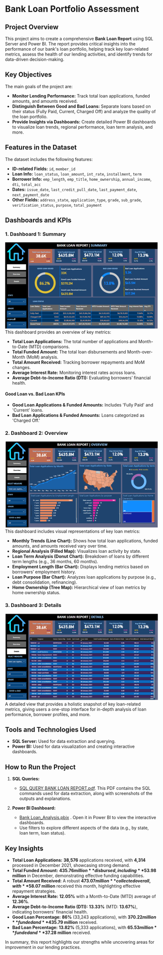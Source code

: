 # Bank Loan Portfolio Assessment

## Project Overview

This project aims to create a comprehensive **Bank Loan Report** using SQL Server and Power BI. The report provides critical insights into the performance of our bank's loan portfolio, helping track key loan-related metrics, assess the health of our lending activities, and identify trends for data-driven decision-making.

## Key Objectives

The main goals of the project are:

*   **Monitor Lending Performance:** Track total loan applications, funded amounts, and amounts received.
*   **Distinguish Between Good and Bad Loans:** Separate loans based on their status (Fully Paid, Current, Charged Off) and analyze the quality of the loan portfolio.
*   **Provide Insights via Dashboards:** Create detailed Power BI dashboards to visualize loan trends, regional performance, loan term analysis, and more.

## Features in the Dataset

The dataset includes the following features:

*   **ID-related Fields:** `id`, `member_id`
*   **Loan Info:** `loan_status`, `loan_amount`, `int_rate`, `installment`, `term`
*   **Borrower Info:** `emp_length`, `emp_title`, `home_ownership`, `annual_income`, `dti`, `total_acc`
*   **Dates:** `issue_date`, `last_credit_pull_date`, `last_payment_date`, `next_payment_date`
*   **Other Fields:** `address_state`, `application_type`, `grade`, `sub_grade`, `verification_status`, `purpose`, `total_payment`

## Dashboards and KPIs

### 1. Dashboard 1: Summary
![Dashboard 1 Summary](https://github.com/hussain-data-analyst/DataAnalystPortfolioProjects/blob/main/Proj%232%20-%20Bank%20Loan%20Portfolio%20Assessment/Images/Dashboard%20Summary.png)
This dashboard provides an overview of key metrics:

*   **Total Loan Applications:** The total number of applications and Month-to-Date (MTD) comparisons.
*   **Total Funded Amount:** The total loan disbursements and Month-over-Month (MoM) analysis.
*   **Total Amount Received:** Tracking borrower repayments and MoM changes.
*   **Average Interest Rate:** Monitoring interest rates across loans.
*   **Average Debt-to-Income Ratio (DTI):** Evaluating borrowers’ financial health.

#### Good Loan vs. Bad Loan KPIs

*   **Good Loan Applications & Funded Amounts:** Includes 'Fully Paid' and 'Current' loans.
*   **Bad Loan Applications & Funded Amounts:** Loans categorized as 'Charged Off.'

### 2. Dashboard 2: Overview

![Dashboard 2 Overview](https://github.com/hussain-data-analyst/DataAnalystPortfolioProjects/blob/main/Proj%232%20-%20Bank%20Loan%20Portfolio%20Assessment/Images/Dashboard%20Overview.png)
This dashboard includes visual representations of key loan metrics:

*   **Monthly Trends (Line Chart):** Shows how total loan applications, funded amounts, and amounts received vary over time.
*   **Regional Analysis (Filled Map):** Visualizes loan activity by state.
*   **Loan Term Analysis (Donut Chart):** Breakdown of loans by different term lengths (e.g., 36 months, 60 months).
*   **Employment Length (Bar Chart):** Displays lending metrics based on borrowers’ employment history.
*   **Loan Purpose (Bar Chart):** Analyzes loan applications by purpose (e.g., debt consolidation, refinancing).
*   **Home Ownership (Tree Map):** Hierarchical view of loan metrics by home ownership status.

### 3. Dashboard 3: Details

![Dashboard 3 Details](https://github.com/hussain-data-analyst/DataAnalystPortfolioProjects/blob/main/Proj%232%20-%20Bank%20Loan%20Portfolio%20Assessment/Images/Dashboard%20Details.png)
A detailed view that provides a holistic snapshot of key loan-related metrics, giving users a one-stop interface for in-depth analysis of loan performance, borrower profiles, and more.

## Tools and Technologies Used

*   **SQL Server:** Used for data extraction and querying.
*   **Power BI:** Used for data visualization and creating interactive dashboards.

## How to Run the Project

1. **SQL Queries:**
    * [SQL QUERY BANK LOAN REPORT.pdf](https://github.com/hussain-data-analyst/DataAnalystPortfolioProjects/blob/main/Proj%232%20-%20Bank%20Loan%20Portfolio%20Assessment/SQL%20QUERY%20BANK%20LOAN%20REPORT.pdf). This PDF contains the SQL commands used for data extraction, along with screenshots of the outputs and explanations.

2. **Power BI Dashboard:**
    * [Bank Loan_Analysis.pbix](https://github.com/hussain-data-analyst/DataAnalystPortfolioProjects/blob/main/Proj%232%20-%20Bank%20Loan%20Portfolio%20Assessment/Bank%20Loan%20Analysis.pbix) . Open it in Power BI to view the interactive dashboards.
    * Use filters to explore different aspects of the data (e.g., by state, loan term, loan status).

## Key Insights

*   **Total Loan Applications:** **38,576** applications received, with **4,314** processed in December 2021, showcasing strong demand.
*   **Total Funded Amount:** **$435.76 million** disbursed, including **$53.98 million** in December, demonstrating effective funding capabilities.
*   **Total Amount Received:** A robust **$473.07 million** collected overall, with **$58.07 million** received this month, highlighting effective repayment strategies.
*   **Average Interest Rate:** **12.05%** with a Month-to-Date (MTD) average of **12.36%**.
*   **Average Debt-to-Income Ratio (DTI):** **13.33%** (MTD: **13.67%**), indicating borrowers' financial health.
*   **Good Loan Percentage:** **86%** (33,243 applications), with **$370.22 million** funded and **$435.79 million** received.
*   **Bad Loan Percentage:** **13.82%** (5,333 applications), with **$65.53 million** funded and **$37.28 million** received.

In summary, this report highlights our strengths while uncovering areas for improvement in our lending practices.
